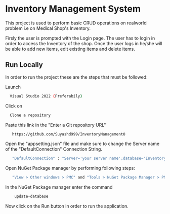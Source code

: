
# Inventory Management System

This project is used to perform basic CRUD
operations on realworld problem i.e on Medical Shop's
Inventory. 

Firsly the user is prompted with the Login page. 
The user has to login in order to access the Inventory
of the shop. Once the user logs in he/she will be 
able to add new items, edit existing items and 
delete items.


## Run Locally

In order to run the project these are the steps
that must be followed:


Launch 
```bash
  Visual Studio 2022 (Preferabily)
```
Click on 
```bash
  Clone a repository
```
Paste this link in the "Enter a Git repository URL"
```bash
   https://github.com/Suyashd999/InventoryManagement0
```
Open the "appsetting.json" file and make sure to change the Server name of the "DefaultConnection" Connection String.
```bash
   "DefaultConnection" : "Server='your server name';database='InventorySystem';Trusted_Connection=True;"
```
Open NuGet Package manager by performing following steps:
```bash
   "View > Other windows > PMC" and "Tools > NuGet Package Manager > PMC"
```
In the NuGet Package manager enter the command 
```bash
    update-database
```
Now click on the Run button in order to run the application.
